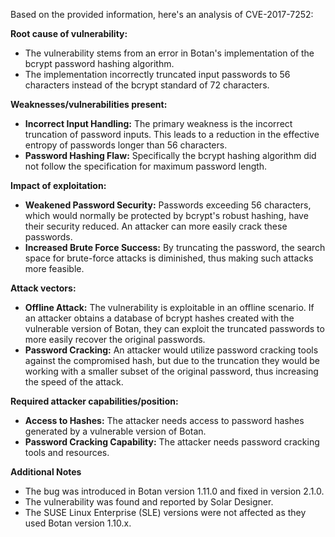Based on the provided information, here's an analysis of CVE-2017-7252:

**Root cause of vulnerability:**

- The vulnerability stems from an error in Botan's implementation of the bcrypt password hashing algorithm.
- The implementation incorrectly truncated input passwords to 56 characters instead of the bcrypt standard of 72 characters.

**Weaknesses/vulnerabilities present:**

- **Incorrect Input Handling:** The primary weakness is the incorrect truncation of password inputs. This leads to a reduction in the effective entropy of passwords longer than 56 characters.
- **Password Hashing Flaw:** Specifically the bcrypt hashing algorithm did not follow the specification for maximum password length.

**Impact of exploitation:**

- **Weakened Password Security:** Passwords exceeding 56 characters, which would normally be protected by bcrypt's robust hashing, have their security reduced. An attacker can more easily crack these passwords.
- **Increased Brute Force Success:** By truncating the password, the search space for brute-force attacks is diminished, thus making such attacks more feasible.

**Attack vectors:**

- **Offline Attack:** The vulnerability is exploitable in an offline scenario. If an attacker obtains a database of bcrypt hashes created with the vulnerable version of Botan, they can exploit the truncated passwords to more easily recover the original passwords.
- **Password Cracking:** An attacker would utilize password cracking tools against the compromised hash, but due to the truncation they would be working with a smaller subset of the original password, thus increasing the speed of the attack.

**Required attacker capabilities/position:**

- **Access to Hashes:** The attacker needs access to password hashes generated by a vulnerable version of Botan.
- **Password Cracking Capability:** The attacker needs password cracking tools and resources.

**Additional Notes**

- The bug was introduced in Botan version 1.11.0 and fixed in version 2.1.0.
- The vulnerability was found and reported by Solar Designer.
- The SUSE Linux Enterprise (SLE) versions were not affected as they used Botan version 1.10.x.